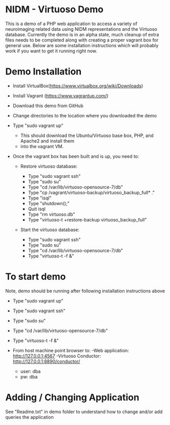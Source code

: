 # NIDM - Virtuoso Demo

This is a demo of a PHP web application to access a variety of neuroimaging related
data using NIDM representations and the Virtuoso database.  Currently the demo is in
an alpha state, much cleanup of extra files needs to be completed along with creating a
proper vagrant box for general use.  Below are some installation instructions which 
will probably work if you want to get it running right now. 

# Demo Installation
- Install VirtualBox(https://www.virtualbox.org/wiki/Downloads) 
- Install Vagrant (https://www.vagrantup.com/)
- Download this demo from GitHub
- Change directories to the location where you downloaded the demo
- Type "sudo vagrant up"
  - This should download the Ubuntu/Virtuoso base box, PHP, and Apache2 and install them
  - into the vagrant VM.
- Once the vagrant box has been built and is up, you need to:

  - Restore virtuoso database:
    - Type "sudo vagrant ssh"
    - Type "sudo su"
    - Type "cd /var/lib/virtuoso-opensource-7/db"
    - Type "cp /vagrant/virtuoso-backup/virtuoso_backup_full* ."
    - Type "isql"
    - Type "shutdown();"
    - Quit isql
    - Type "rm virtuoso.db"
    - Type "virtuoso-t +restore-backup virtuoso_backup_full"

  - Start the virtuoso database: 
    - Type "sudo vagrant ssh"
    - Type "sudo su"
    - Type "cd /var/lib/virtuoso-opensource-7/db"
    - Type "virtuoso-t -f &"

# To start demo 
Note, demo should be running after following installation instructions above

- Type "sudo vagrant up"
- Type "sudo vagrant ssh"
- Type "sudo su"
- Type "cd /var/lib/virtuoso-opensource-7/db"
- Type "virtuoso-t -f &"

- From host machine point browser to:
  -Web application: http://127.0.0.1:4567
  -Virtuoso Conductor: http://127.0.0.1:8890/conductor/
    - user: dba
    - pw: dba

# Adding / Changing Application

See "Readme.txt" in demo folder to understand how to change and/or add queries the application
